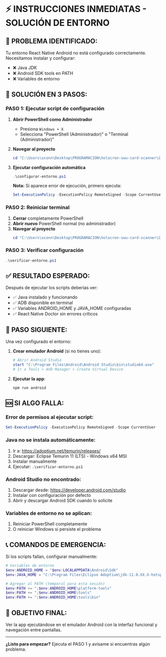 # ⚡ INSTRUCCIONES INMEDIATAS - SOLUCIÓN DE ENTORNO

## 🎯 **PROBLEMA IDENTIFICADO:**
Tu entorno React Native Android no está configurado correctamente. Necesitamos instalar y configurar:
- ❌ Java JDK
- ❌ Android SDK tools en PATH  
- ❌ Variables de entorno

## 🚀 **SOLUCIÓN EN 3 PASOS:**

### **PASO 1: Ejecutar script de configuración**
1. **Abrir PowerShell como Administrador**
   - Presiona `Windows + X`
   - Selecciona "PowerShell (Administrador)" o "Terminal (Administrador)"
   
2. **Navegar al proyecto**
   ```powershell
   cd "C:\Users\oconn\Desktop\PROGRAMACION\holocron-swu-card-scanner\Cliente Movil"
   ```

3. **Ejecutar configuración automática**
   ```powershell
   .\configurar-entorno.ps1
   ```
   
   **Nota:** Si aparece error de ejecución, primero ejecuta:
   ```powershell
   Set-ExecutionPolicy -ExecutionPolicy RemoteSigned -Scope CurrentUser
   ```

### **PASO 2: Reiniciar terminal**
1. **Cerrar** completamente PowerShell
2. **Abrir nuevo** PowerShell normal (no administrador)
3. **Navegar al proyecto**
   ```powershell
   cd "C:\Users\oconn\Desktop\PROGRAMACION\holocron-swu-card-scanner\Cliente Movil"
   ```

### **PASO 3: Verificar configuración**
```powershell
.\verificar-entorno.ps1
```

## ✅ **RESULTADO ESPERADO:**
Después de ejecutar los scripts deberías ver:
- ✅ Java instalado y funcionando
- ✅ ADB disponible en terminal
- ✅ Variables ANDROID_HOME y JAVA_HOME configuradas
- ✅ React Native Doctor sin errores críticos

## 🚀 **PASO SIGUIENTE:**
Una vez configurado el entorno:

1. **Crear emulador Android** (si no tienes uno):
   ```powershell
   # Abrir Android Studio
   start "C:\Program Files\Android\Android Studio\bin\studio64.exe"
   # Ir a Tools > AVD Manager > Create Virtual Device
   ```

2. **Ejecutar la app**:
   ```powershell
   npm run android
   ```

## 🆘 **SI ALGO FALLA:**

### **Error de permisos al ejecutar script:**
```powershell
Set-ExecutionPolicy -ExecutionPolicy RemoteSigned -Scope CurrentUser
```

### **Java no se instala automáticamente:**
1. Ir a: https://adoptium.net/temurin/releases/
2. Descargar: Eclipse Temurin 11 (LTS) - Windows x64 MSI
3. Instalar manualmente
4. Ejecutar: `.\verificar-entorno.ps1`

### **Android Studio no encontrado:**
1. Descargar desde: https://developer.android.com/studio
2. Instalar con configuración por defecto
3. Abrir y descargar Android SDK cuando lo solicite

### **Variables de entorno no se aplican:**
1. Reiniciar PowerShell completamente
2. O reiniciar Windows si persiste el problema

## 📞 **COMANDOS DE EMERGENCIA:**

Si los scripts fallan, configurar manualmente:

```powershell
# Variables de entorno
$env:ANDROID_HOME = "$env:LOCALAPPDATA\Android\Sdk"
$env:JAVA_HOME = "C:\Program Files\Eclipse Adoptium\jdk-11.0.XX.X-hotspot"

# Agregar al PATH (temporal para esta sesión)
$env:PATH += ";$env:ANDROID_HOME\platform-tools"
$env:PATH += ";$env:ANDROID_HOME\tools"
$env:PATH += ";$env:ANDROID_HOME\tools\bin"
```

## 🎯 **OBJETIVO FINAL:**
Ver la app ejecutándose en el emulador Android con la interfaz funcional y navegación entre pantallas.

---

**¿Listo para empezar?** Ejecuta el PASO 1 y avísame si encuentras algún problema.
